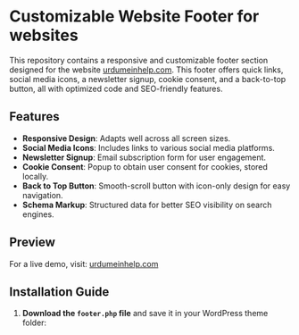 # Customizable Website Footer for websites

This repository contains a responsive and customizable footer section designed for the website [urdumeinhelp.com](https://urdumeinhelp.com). This footer offers quick links, social media icons, a newsletter signup, cookie consent, and a back-to-top button, all with optimized code and SEO-friendly features.

## Features

- **Responsive Design**: Adapts well across all screen sizes.
- **Social Media Icons**: Includes links to various social media platforms.
- **Newsletter Signup**: Email subscription form for user engagement.
- **Cookie Consent**: Popup to obtain user consent for cookies, stored locally.
- **Back to Top Button**: Smooth-scroll button with icon-only design for easy navigation.
- **Schema Markup**: Structured data for better SEO visibility on search engines.

## Preview

For a live demo, visit: [urdumeinhelp.com](https://urdumeinhelp.com)

## Installation Guide

1. **Download the `footer.php` file** and save it in your WordPress theme folder:
